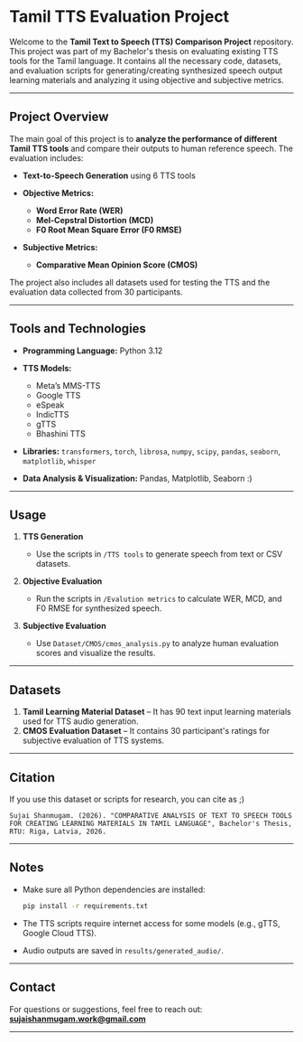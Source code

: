# Tamil TTS Evaluation Project

Welcome to the **Tamil Text to Speech (TTS) Comparison Project** repository. This project was part of my Bachelor's thesis on evaluating existing TTS tools for the Tamil language. It contains all the necessary code, datasets, and evaluation scripts for generating/creating synthesized speech output learning materials and analyzing it using objective and subjective metrics.

---

## Project Overview

The main goal of this project is to **analyze the performance of different Tamil TTS tools** and compare their outputs to human reference speech. The evaluation includes:

* **Text-to-Speech Generation** using 6 TTS tools
  
* **Objective Metrics:**

  * **Word Error Rate (WER)**
  * **Mel-Cepstral Distortion (MCD)**
  * **F0 Root Mean Square Error (F0 RMSE)**
    
* **Subjective Metrics:**

  * **Comparative Mean Opinion Score (CMOS)** 

The project also includes all datasets used for testing the TTS and the evaluation data collected from 30 participants.

---

## Tools and Technologies

* **Programming Language:** Python 3.12
  
* **TTS Models:**

  * Meta’s MMS-TTS
  * Google TTS
  * eSpeak
  * IndicTTS
  * gTTS
  * Bhashini TTS
  
* **Libraries:**
  `transformers`, `torch`, `librosa`, `numpy`, `scipy`, `pandas`, `seaborn`, `matplotlib`, `whisper`
  
* **Data Analysis & Visualization:** Pandas, Matplotlib, Seaborn :)

---

## Usage

1. **TTS Generation**

   * Use the scripts in `/TTS tools` to generate speech from text or CSV datasets.
  
2. **Objective Evaluation**

   * Run the scripts in `/Evalution metrics` to calculate WER, MCD, and F0 RMSE for synthesized speech.

3. **Subjective Evaluation**

   * Use `Dataset/CMOS/cmos_analysis.py` to analyze human evaluation scores and visualize the results.

---

## Datasets

1. **Tamil Learning Material Dataset** – It has 90 text input learning materials used for TTS audio generation.
2. **CMOS Evaluation Dataset** – It contains 30 participant's ratings for subjective evaluation of TTS systems.

---

## Citation

If you use this dataset or scripts for research, you can cite as ;)

```
Sujai Shanmugam. (2026). "COMPARATIVE ANALYSIS OF TEXT TO SPEECH TOOLS FOR CREATING LEARNING MATERIALS IN TAMIL LANGUAGE", Bachelor's Thesis, RTU: Riga, Latvia, 2026.
```

---

## Notes

* Make sure all Python dependencies are installed:

  ```bash
  pip install -r requirements.txt
  ```
* The TTS scripts require internet access for some models (e.g., gTTS, Google Cloud TTS).
* Audio outputs are saved in `results/generated_audio/`.

---

## Contact

For questions or suggestions, feel free to reach out: **[sujaishanmugam.work@gmail.com](mailto:sujaishanmugam.work@gmail.com)**

---

